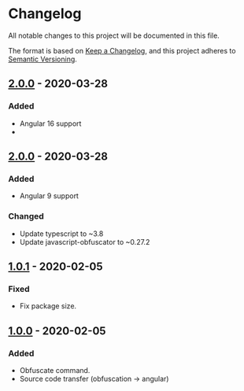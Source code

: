 # Changelog
All notable changes to this project will be documented in this file.

The format is based on [Keep a Changelog](https://keepachangelog.com/en/1.0.0/),
and this project adheres to [Semantic Versioning](https://semver.org/spec/v2.0.0.html).

## [2.0.0] - 2020-03-28
### Added
- Angular 16 support
- 
## [2.0.0] - 2020-03-28
### Added
- Angular 9 support

### Changed
- Update typescript to ~3.8
- Update javascript-obfuscator to ~0.27.2

## [1.0.1] - 2020-02-05
### Fixed
- Fix package size.

## [1.0.0] - 2020-02-05
### Added
- Obfuscate command.
- Source code transfer (obfuscation -> angular)

[16.0.0]: https://github.com/russcarver/ngx-source-obfuscation/compare/master...v16.0.0
[2.0.0]: https://github.com/studer-raimann/ngx-source-obfuscation/compare/v1.0.1...v2.0.0
[1.0.1]: https://github.com/studer-raimann/ngx-source-obfuscation/compare/v1.0.0...v1.0.1
[1.0.0]: https://github.com/studer-raimann/ngx-source-obfuscation/releases/tag/v1.0.0
